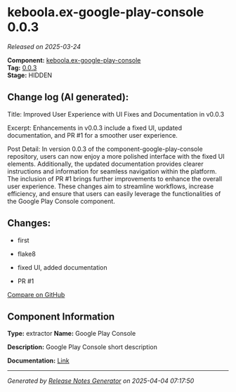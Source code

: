#  keboola.ex-google-play-console 0.0.3

_Released on 2025-03-24_

**Component:** [keboola.ex-google-play-console](https://github.com/keboola/component-google-play-console)  
**Tag:** [0.0.3](https://github.com/keboola/component-google-play-console/releases/tag/0.0.3)  
**Stage:** HIDDEN


## Change log (AI generated):
Title: Improved User Experience with UI Fixes and Documentation in v0.0.3

Excerpt: Enhancements in v0.0.3 include a fixed UI, updated documentation, and PR #1 for a smoother user experience.

Post Detail: In version 0.0.3 of the component-google-play-console repository, users can now enjoy a more polished interface with the fixed UI elements. Additionally, the updated documentation provides clearer instructions and information for seamless navigation within the platform. The inclusion of PR #1 brings further improvements to enhance the overall user experience. These changes aim to streamline workflows, increase efficiency, and ensure that users can easily leverage the functionalities of the Google Play Console component.



## Changes:



- first 




- flake8 




- fixed UI, added documentation 




- PR #1 



[Compare on GitHub](https://github.com/keboola/component-google-play-console/compare/0.0.2...0.0.3)



## Component Information
**Type:** extractor
**Name:** Google Play Console

**Description:** Google Play Console short description


**Documentation:** [Link](https://github.com/keboola/component-google-play-console/blob/master/README.md)



---
_Generated by [Release Notes Generator](https://github.com/keboola/release-notes-generator)
on 2025-04-04 07:17:50_